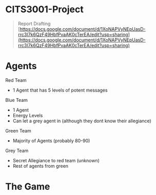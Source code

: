 # CITS3001-Project

> Report Drafting
> [https://docs.google.com/document/d/1XoNAPVyNEpUasD-rrc3I7k6QzF49HbfPvaAK0cTerEA/edit?usp=sharing](https://docs.google.com/document/d/1XoNAPVyNEpUasD-rrc3I7k6QzF49HbfPvaAK0cTerEA/edit?usp=sharing)

# Agents
Red Team
- 1 Agent that has 5 levels of potent messages

Blue Team
- 1 Agent 
- Energy Levels
- Can let a grey agent in (although they dont know their allegiance)

Green Team
- Majority of Agents (probably 80-90)

Grey Team
- Secret Allegiance to red team (unknown)
- Rest of agents from green

# The Game